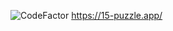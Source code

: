 ![CodeFactor](https://www.codefactor.io/repository/github/HiraginoYuki/fifteen-puzzle/badge?style=plastic)
https://15-puzzle.app/
